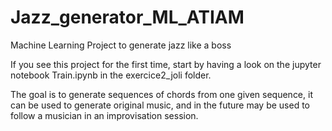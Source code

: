 # Jazz_generator_ML_ATIAM
Machine Learning Project to generate jazz like a boss

If you see this project for the first time, start by having a look on the jupyter notebook Train.ipynb in the exercice2_joli folder. 

The goal is to generate sequences of chords from one given sequence, it can be used to generate original music, and in the future may be used to follow a musician in an improvisation session.
